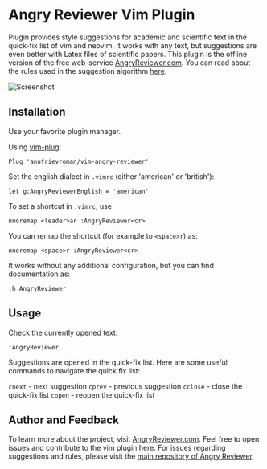 # Angry Reviewer Vim Plugin

Plugin provides style suggestions for academic and scientific text in the quick-fix list of vim and neovim. It works with any text, but suggestions are even better with Latex files of scientific papers.
This plugin is the offline version of the free web-service [AngryReviewer.com](https://www.angryreviewer.com). You can read about the rules used in the suggestion algorithm [here](https://www.angryreviewer.com/rules).

![Screenshot](https://github.com/anufrievroman/vim-angry-reviewer/blob/main/screen.png)

## Installation

Use your favorite plugin manager.

Using [vim-plug](https://github.com/junegunn/vim-plug):

    Plug 'anufrievroman/vim-angry-reviewer'

Set the english dialect in `.vimrc` (either 'american' or 'british'):

    let g:AngryReviewerEnglish = 'american'

To set a shortcut in `.vimrc`, use

    nnoremap <leader>ar :AngryReviewer<cr>

You can remap the shortcut (for example to `<space>r`) as:

    nnoremap <space>r :AngryReviewer<cr>

It works without any additional configuration, but you can find documentation as:

    :h AngryReviewer

## Usage

Check the currently opened text:

    :AngryReviewer

Suggestions are opened in the quick-fix list. Here are some useful commands to navigate the quick fix list:

`cnext` - next suggestion
`cprev` - previous suggestion
`cclose` - close the quick-fix list
`copen` - reopen the quick-fix list

## Author and Feedback

To learn more about the project, visit [AngryReviewer.com](https://www.angryreviewer.com). Feel free to open issues and contribute to the vim plugin here. For issues regarding suggestions and rules, please visit the [main repository of Angry Reviewer](https://github.com/anufrievroman/Angry-Reviewer).
